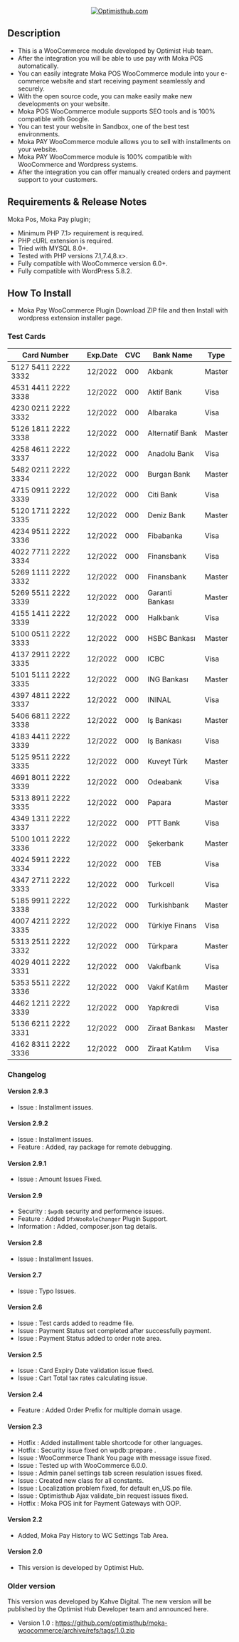 <p align="center">
  <a href="https://optimisthub.com?ref=github.com&param=moka-woocommerce">
    <img alt="Optimisthub.com" src="https://i.imgur.com/x2YBvNJ.png">
  </a> 
</p>

## Description

- This is a WooCommerce module developed by Optimist Hub team. 
- After the integration you will be able to use pay with Moka POS automatically.
- You can easily integrate Moka POS WooCommerce module into your e-commerce website and start receiving payment seamlessly and securely. 
- With the open source code, you can make easily make new developments on your website. 
- Moka POS WooCommerce module supports SEO tools and is 100% compatible with Google.
- You can test your website in Sandbox, one of the best test environments.
- Moka PAY WooCommerce module allows you to sell with installments on your website.
- Moka PAY WooCommerce module is 100% compatible with WooCommerce and Wordpress systems. 
- After the integration you can offer manually created orders and payment support to your customers.

## Requirements & Release Notes

Moka Pos, Moka Pay plugin;

- Minimum PHP 7.1> requirement is required.
- PHP cURL extension is required.
- Tried with MYSQL 8.0+.
- Tested with PHP versions 7.1,7.4,8.x>.
- Fully compatible with WooCommerce version 6.0+.
- Fully compatible with WordPress 5.8.2.

## How To Install

- Moka Pay WooCommerce Plugin Download ZIP file and then Install with wordpress extension installer page.

### Test Cards

| Card Number         	| Exp.Date 	| CVC 	| Bank Name       	| Type   	|
|---------------------	|----------	|-----	|-----------------	|--------	|
| 5127 5411 2222 3332 	| 12/2022  	| 000 	| Akbank          	| Master 	|
| 4531 4411 2222 3338 	| 12/2022  	| 000 	| Aktif Bank      	| Visa   	|
| 4230 0211 2222 3332 	| 12/2022  	| 000 	| Albaraka        	| Visa   	|
| 5126 1811 2222 3338 	| 12/2022  	| 000 	| Alternatif Bank 	| Master 	|
| 4258 4611 2222 3337 	| 12/2022  	| 000 	| Anadolu Bank    	| Visa   	|
| 5482 0211 2222 3334 	| 12/2022  	| 000 	| Burgan Bank     	| Master 	|
| 4715 0911 2222 3339 	| 12/2022  	| 000 	| Citi Bank       	| Visa   	|
| 5120 1711 2222 3335 	| 12/2022  	| 000 	| Deniz Bank      	| Master 	|
| 4234 9511 2222 3336 	| 12/2022  	| 000 	| Fibabanka       	| Visa   	|
| 4022 7711 2222 3334 	| 12/2022  	| 000 	| Finansbank      	| Visa   	|
| 5269 1111 2222 3332 	| 12/2022  	| 000 	| Finansbank      	| Master 	|
| 5269 5511 2222 3339 	| 12/2022  	| 000 	| Garanti Bankası 	| Master 	|
| 4155 1411 2222 3339 	| 12/2022  	| 000 	| Halkbank        	| Visa   	|
| 5100 0511 2222 3333 	| 12/2022  	| 000 	| HSBC Bankası    	| Master 	|
| 4137 2911 2222 3335 	| 12/2022  	| 000 	| ICBC            	| Visa   	|
| 5101 5111 2222 3335 	| 12/2022  	| 000 	| ING Bankası     	| Master 	|
| 4397 4811 2222 3337 	| 12/2022  	| 000 	| ININAL          	| Visa   	|
| 5406 6811 2222 3338 	| 12/2022  	| 000 	| Iş Bankası      	| Master 	|
| 4183 4411 2222 3339 	| 12/2022  	| 000 	| Iş Bankası      	| Visa   	|
| 5125 9511 2222 3335 	| 12/2022  	| 000 	| Kuveyt Türk     	| Master 	|
| 4691 8011 2222 3339 	| 12/2022  	| 000 	| Odeabank        	| Visa   	|
| 5313 8911 2222 3335 	| 12/2022  	| 000 	| Papara          	| Master 	|
| 4349 1311 2222 3337 	| 12/2022  	| 000 	| PTT Bank        	| Visa   	|
| 5100 1011 2222 3336 	| 12/2022  	| 000 	| Şekerbank       	| Master 	|
| 4024 5911 2222 3334 	| 12/2022  	| 000 	| TEB             	| Visa   	|
| 4347 2711 2222 3333 	| 12/2022  	| 000 	| Turkcell        	| Visa   	|
| 5185 9911 2222 3338 	| 12/2022  	| 000 	| Turkishbank     	| Master 	|
| 4007 4211 2222 3335 	| 12/2022  	| 000 	| Türkiye Finans  	| Visa   	|
| 5313 2511 2222 3332 	| 12/2022  	| 000 	| Türkpara        	| Master 	|
| 4029 4011 2222 3331 	| 12/2022  	| 000 	| Vakıfbank       	| Visa   	|
| 5353 5511 2222 3336 	| 12/2022  	| 000 	| Vakıf Katılım   	| Master 	|
| 4462 1211 2222 3339 	| 12/2022  	| 000 	| Yapıkredi       	| Visa   	|
| 5136 6211 2222 3331 	| 12/2022  	| 000 	| Ziraat Bankası  	| Master 	|
| 4162 8311 2222 3336 	| 12/2022  	| 000 	| Ziraat Katılım  	| Visa   	|

### Changelog 

#### Version 2.9.3
- Issue : Installment issues. 

#### Version 2.9.2
- Issue : Installment issues.
- Feature : Added, ray package for remote debugging.

#### Version 2.9.1
- Issue : Amount Issues Fixed.

#### Version 2.9
- Security : `$wpdb` security and performence issues.
- Feature : Added `DfxWooRoleChanger` Plugin Support.
- Information : Added, composer.json tag details.

#### Version 2.8
- Issue : Installment Issues.  

#### Version 2.7
- Issue : Typo Issues.  

#### Version 2.6
- Issue : Test cards added to readme file. 
- Issue : Payment Status set completed after successfully payment. 
- Issue : Payment Status added to order note area. 

#### Version 2.5
- Issue : Card Expiry Date validation issue fixed. 
- Issue : Cart Total tax rates calculating issue. 

#### Version 2.4
- Feature : Added Order Prefix for multiple domain usage. 

#### Version 2.3
- Hotfix : Added installment table shortcode for other languages. 
- Hotfix : Security issue fixed on wpdb::prepare . 
- Issue : WooCommerce Thank You page with message issue fixed. 
- Issue : Tested up with WooCommerce 6.0.0. 
- Issue : Admin panel settings tab screen resulation issues fixed. 
- Issue : Created new class for all constants. 
- Issue : Localization problem fixed, for default en_US.po file. 
- Issue : Optimisthub Ajax validate_bin request issues fixed.
- Hotfix : Moka POS init for Payment Gateways with OOP.

#### Version 2.2
- Added, Moka Pay History to WC Settings Tab Area. 

#### Version 2.0

- This version is developed by Optimist Hub.

### Older version

This version was developed by Kahve Digital. The new version will be published by the Optimist Hub Developer team and announced here.

- Version 1.0 : https://github.com/optimisthub/moka-woocommerce/archive/refs/tags/1.0.zip

